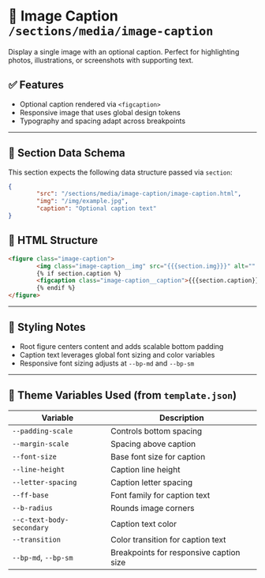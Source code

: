 # 📂 Image Caption `/sections/media/image-caption`

Display a single image with an optional caption. Perfect for highlighting photos, illustrations, or screenshots with supporting text.

## ✅ Features

-   Optional caption rendered via `<figcaption>`
-   Responsive image that uses global design tokens
-   Typography and spacing adapt across breakpoints

---

## 🧾 Section Data Schema

This section expects the following data structure passed via `section`:

```json
{
        "src": "/sections/media/image-caption/image-caption.html",
        "img": "/img/example.jpg",
        "caption": "Optional caption text"
}
```

## 🧱 HTML Structure

```html
<figure class="image-caption">
        <img class="image-caption__img" src="{{{section.img}}}" alt="" />
        {% if section.caption %}
        <figcaption class="image-caption__caption">{{{section.caption}}}</figcaption>
        {% endif %}
</figure>
```

---

## 🎨 Styling Notes

-   Root figure centers content and adds scalable bottom padding
-   Caption text leverages global font sizing and color variables
-   Responsive font sizing adjusts at `--bp-md` and `--bp-sm`

---

## 🧩 Theme Variables Used (from `template.json`)

| Variable                        | Description                                       |
| ------------------------------- | ------------------------------------------------- |
| `--padding-scale`               | Controls bottom spacing                           |
| `--margin-scale`                | Spacing above caption                             |
| `--font-size`                   | Base font size for caption                        |
| `--line-height`                 | Caption line height                               |
| `--letter-spacing`              | Caption letter spacing                            |
| `--ff-base`                     | Font family for caption text                      |
| `--b-radius`                    | Rounds image corners                              |
| `--c-text-body-secondary`       | Caption text color                                |
| `--transition`                  | Color transition for caption text                 |
| `--bp-md`, `--bp-sm`            | Breakpoints for responsive caption size           |
